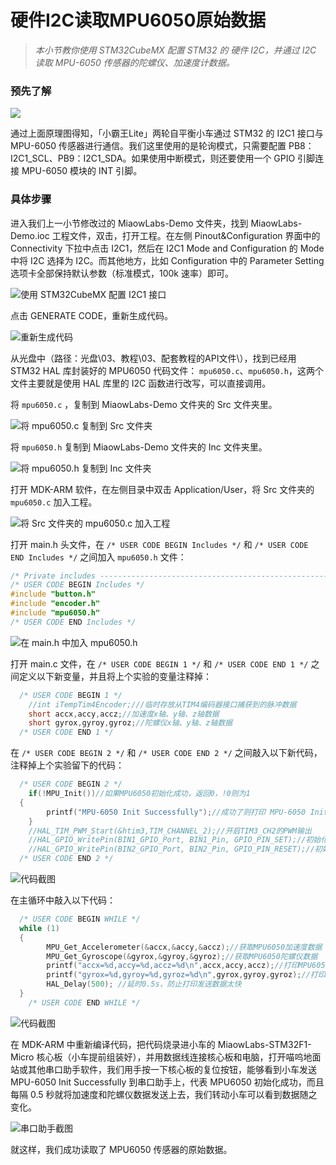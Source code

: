 # 硬件I2C读取MPU6050原始数据

> *本小节教你使用 STM32CubeMX 配置 STM32 的 硬件 I2C，并通过 I2C 读取 MPU-6050 传感器的陀螺仪、加速度计数据。*

### 预先了解

![](img/2019-07-10_203240.png)

通过上面原理图得知，「小霸王Lite」两轮自平衡小车通过 STM32 的 I2C1 接口与 MPU-6050 传感器进行通信。我们这里使用的是轮询模式，只需要配置 PB8：I2C1_SCL、PB9：I2C1_SDA。如果使用中断模式，则还要使用一个 GPIO 引脚连接 MPU-6050 模块的 INT 引脚。

### 具体步骤

进入我们上一小节修改过的 MiaowLabs-Demo 文件夹，找到 MiaowLabs-Demo.ioc 工程文件，双击，打开工程。在左侧 Pinout&Configuration 界面中的 Connectivity 下拉中点击 I2C1，然后在 I2C1 Mode and Configuration 的 Mode 中将 I2C 选择为 I2C。而其他地方，比如 Configuration 中的 Parameter Setting 选项卡全部保持默认参数（标准模式，100k 速率）即可。

![使用 STM32CubeMX 配置 I2C1 接口](img/2019-07-10_204117.png)

点击 GENERATE CODE，重新生成代码。

![重新生成代码](img/2019-07-10_205224.png)

从光盘中（路径：光盘\03、教程\03、配套教程的API文件\），找到已经用 STM32 HAL 库封装好的 MPU6050 代码文件： `mpu6050.c`、`mpu6050.h`，这两个文件主要就是使用 HAL 库里的 I2C 函数进行改写，可以直接调用。

将 `mpu6050.c` ，复制到 MiaowLabs-Demo 文件夹的 Src 文件夹里。

![将 `mpu6050.c` 复制到 Src 文件夹](img/2019-07-10_210933.png)

将 `mpu6050.h` 复制到 MiaowLabs-Demo 文件夹的 Inc 文件夹里。

![将 `mpu6050.h` 复制到 Inc 文件夹](img/2019-07-10_211311.png)

打开 MDK-ARM 软件，在左侧目录中双击 Application/User，将 Src 文件夹的 `mpu6050.c` 加入工程。

![将 Src 文件夹的 `mpu6050.c` 加入工程](img/2019-07-10_211626.png)

打开 main.h 头文件，在 `/* USER CODE BEGIN Includes */` 和 `/* USER CODE END Includes */` 之间加入 `mpu6050.h` 文件：

```c
/* Private includes ----------------------------------------------------------*/
/* USER CODE BEGIN Includes */
#include "button.h"
#include "encoder.h"
#include "mpu6050.h"
/* USER CODE END Includes */
```

![在 main.h 中加入 mpu6050.h](img/2019-07-10_213418.png)

打开 main.c 文件，在 `/* USER CODE BEGIN 1 */` 和 `/* USER CODE END 1 */` 之间定义以下新变量，并且将上个实验的变量注释掉：

```c
  /* USER CODE BEGIN 1 */
    //int iTempTim4Encoder;///临时存放从TIM4编码器接口捕获到的脉冲数据
    short accx,accy,accz;//加速度x轴、y轴、z轴数据
    short gyrox,gyroy,gyroz;//陀螺仪x轴、y轴、z轴数据
  /* USER CODE END 1 */
```

在 `/* USER CODE BEGIN 2 */` 和 `/* USER CODE END 2 */` 之间敲入以下新代码，注释掉上个实验留下的代码：

```c
  /* USER CODE BEGIN 2 */
	if(!MPU_Init())//如果MPU6050初始化成功，返回0，!0则为1
  {
		printf("MPU-6050 Init Successfully");//成功了则打印 MPU-6050 Init Successfully
	}
	//HAL_TIM_PWM_Start(&htim3,TIM_CHANNEL_2);//开启TIM3_CH2的PWM输出
	//HAL_GPIO_WritePin(BIN1_GPIO_Port, BIN1_Pin, GPIO_PIN_SET);//初始化BIN1引脚为低电平
	//HAL_GPIO_WritePin(BIN2_GPIO_Port, BIN2_Pin, GPIO_PIN_RESET);//初始化BIN2引脚为高电平
  /* USER CODE END 2 */
```
![代码截图](img/2019-07-10_214449.png)

在主循环中敲入以下代码：

```c
  /* USER CODE BEGIN WHILE */
  while (1)
  {
		MPU_Get_Accelerometer(&accx,&accy,&accz);//获取MPU6050加速度数据
	    MPU_Get_Gyroscope(&gyrox,&gyroy,&gyroz);//获取MPU6050陀螺仪数据
		printf("accx=%d,accy=%d,accz=%d\n",accx,accy,accz);//打印MPU6050加速度数据
		printf("gyrox=%d,gyroy=%d,gyroz=%d\n",gyrox,gyroy,gyroz);//打印MPU6050陀螺仪数据
		HAL_Delay(500);	//延时0.5s，防止打印发送数据太快
  }
    /* USER CODE END WHILE */
```

![代码截图](img/2019-07-10_221722.png)

在 MDK-ARM 中重新编译代码，把代码烧录进小车的 MiaowLabs-STM32F1-Micro 核心板（小车提前组装好），并用数据线连接核心板和电脑，打开喵呜地面站或其他串口助手软件，我们用手按一下核心板的复位按钮，能够看到小车发送 MPU-6050 Init Successfully 到串口助手上，代表 MPU6050 初始化成功，而且每隔 0.5 秒就将加速度和陀螺仪数据发送上去，我们转动小车可以看到数据随之变化。

![串口助手截图](img/2019-07-10_221525.png)

就这样，我们成功读取了 MPU6050 传感器的原始数据。







